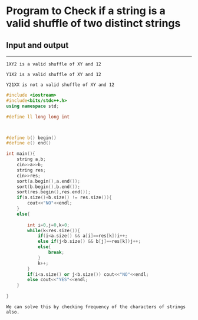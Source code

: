 # Program to Check if a string is a valid shuffle of two distinct strings

## Input and output
---

    1XY2 is a valid shuffle of XY and 12

    Y1X2 is a valid shuffle of XY and 12     

    Y21XX is not a valid shuffle of XY and 12

```C++
#include <iostream>
#include<bits/stdc++.h>
using namespace std;

#define ll long long int



#define b() begin()
#define e() end()

int main(){
    string a,b;
    cin>>a>>b;
    string res;
    cin>>res;
    sort(a.begin(),a.end());
    sort(b.begin(),b.end());
    sort(res.begin(),res.end());
    if(a.size()+b.size() != res.size()){
        cout<<"NO"<<endl;
    }
    else{
        
        int i=0,j=0,k=0;
        while(k<res.size()){
            if(i<a.size() && a[i]==res[k])i++;
            else if(j<b.size() && b[j]==res[k])j++;
            else{
                break;
            }
            k++;
        }
        if(i<a.size() or j<b.size()) cout<<"NO"<<endl;
        else cout<<"YES"<<endl; 
    }
    
}
```

    We can solve this by checking frequency of the characters of strings also.